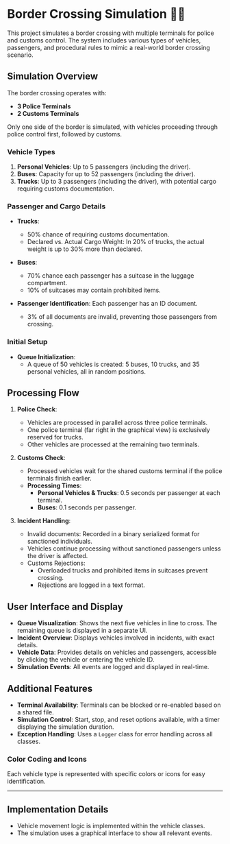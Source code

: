 # Border Crossing Simulation 🚧🚛

This project simulates a border crossing with multiple terminals for police and customs control. The system includes various types of vehicles, passengers, and procedural rules to mimic a real-world border crossing scenario.

## Simulation Overview

The border crossing operates with:
- **3 Police Terminals**
- **2 Customs Terminals**

Only one side of the border is simulated, with vehicles proceeding through police control first, followed by customs.

### Vehicle Types
1. **Personal Vehicles**: Up to 5 passengers (including the driver).
2. **Buses**: Capacity for up to 52 passengers (including the driver).
3. **Trucks**: Up to 3 passengers (including the driver), with potential cargo requiring customs documentation.

### Passenger and Cargo Details
- **Trucks**: 
  - 50% chance of requiring customs documentation.
  - Declared vs. Actual Cargo Weight: In 20% of trucks, the actual weight is up to 30% more than declared.
  
- **Buses**: 
  - 70% chance each passenger has a suitcase in the luggage compartment.
  - 10% of suitcases may contain prohibited items.
  
- **Passenger Identification**: Each passenger has an ID document.
  - 3% of all documents are invalid, preventing those passengers from crossing.

### Initial Setup
- **Queue Initialization**:
  - A queue of 50 vehicles is created: 5 buses, 10 trucks, and 35 personal vehicles, all in random positions.

## Processing Flow

1. **Police Check**:
   - Vehicles are processed in parallel across three police terminals.
   - One police terminal (far right in the graphical view) is exclusively reserved for trucks.
   - Other vehicles are processed at the remaining two terminals.
   
2. **Customs Check**:
   - Processed vehicles wait for the shared customs terminal if the police terminals finish earlier.
   - **Processing Times**:
     - **Personal Vehicles & Trucks**: 0.5 seconds per passenger at each terminal.
     - **Buses**: 0.1 seconds per passenger.
     
3. **Incident Handling**:
   - Invalid documents: Recorded in a binary serialized format for sanctioned individuals.
   - Vehicles continue processing without sanctioned passengers unless the driver is affected.
   - Customs Rejections:
     - Overloaded trucks and prohibited items in suitcases prevent crossing.
     - Rejections are logged in a text format.

## User Interface and Display

- **Queue Visualization**: Shows the next five vehicles in line to cross. The remaining queue is displayed in a separate UI.
- **Incident Overview**: Displays vehicles involved in incidents, with exact details.
- **Vehicle Data**: Provides details on vehicles and passengers, accessible by clicking the vehicle or entering the vehicle ID.
- **Simulation Events**: All events are logged and displayed in real-time.

## Additional Features

- **Terminal Availability**: Terminals can be blocked or re-enabled based on a shared file.
- **Simulation Control**: Start, stop, and reset options available, with a timer displaying the simulation duration.
- **Exception Handling**: Uses a `Logger` class for error handling across all classes.

### Color Coding and Icons
Each vehicle type is represented with specific colors or icons for easy identification.

---

## Implementation Details

- Vehicle movement logic is implemented within the vehicle classes.
- The simulation uses a graphical interface to show all relevant events.
